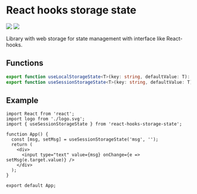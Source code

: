# React hooks storage state

![](https://img.shields.io/badge/version-v1.4.1-green) ![](https://img.shields.io/badge/license-MIT-blue)

Library with web storage for state management with interface like React-hooks.

## Functions

```ts
export function useLocalStorageState<T>(key: string, defaultValue: T): [T, React.Dispatch<T>];
export function useSessionStorageState<T>(key: string, defaultValue: T): [T, React.Dispatch<T>];
```

## Example

```tsx
import React from 'react';
import logo from './logo.svg';
import { useSessionStorageState } from 'react-hooks-storage-state';

function App() {
  const [msg, setMsg] = useSessionStorageState('msg', '');
  return (
    <div>
      <input type="text" value={msg} onChange={e => setMsg(e.target.value)} />
    </div>
  );
}

export default App;
```
